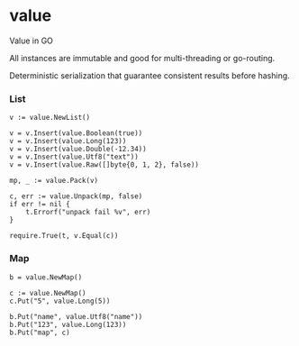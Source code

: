 # value

Value in GO

All instances are immutable and good for multi-threading or go-routing.

Deterministic serialization that guarantee consistent results before hashing.

### List
```
v := value.NewList()

v = v.Insert(value.Boolean(true))
v = v.Insert(value.Long(123))
v = v.Insert(value.Double(-12.34))
v = v.Insert(value.Utf8("text"))
v = v.Insert(value.Raw([]byte{0, 1, 2}, false))

mp, _ := value.Pack(v)

c, err := value.Unpack(mp, false)
if err != nil {
    t.Errorf("unpack fail %v", err)
}

require.True(t, v.Equal(c))
```

### Map
```
b = value.NewMap()

c := value.NewMap()
c.Put("5", value.Long(5))

b.Put("name", value.Utf8("name"))
b.Put("123", value.Long(123))
b.Put("map", c)
```
